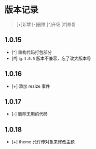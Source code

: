 # 版本记录

> [+]新增 [-]删除 [^]升级 [#]修复

## 1.0.15

* [^] 重构代码打包部分
* [#] 与 `1.0.5` 版本不兼容，忘了改大版本号

## 1.0.16

* [+] 添加 resize 事件

## 1.0.17

* [-] 删除无用的代码

## 1.0.18

* [+] theme 允许传对象来修改主题
